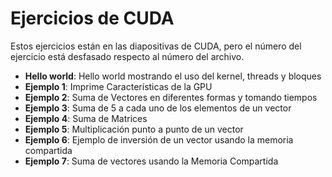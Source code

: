 Ejercicios de CUDA
==================
Estos ejercicios están en las diapositivas de CUDA, pero el número del ejercicio
está desfasado respecto al número del archivo.

- **Hello world**: Hello world mostrando el uso del kernel, threads y bloques
- **Ejemplo 1**: Imprime Características de la GPU
- **Ejemplo 2**: Suma de Vectores en diferentes formas y tomando tiempos
- **Ejemplo 3**: Suma de 5 a cada uno de los elementos de un vector
- **Ejemplo 4**: Suma de Matrices
- **Ejemplo 5**: Multiplicación punto a punto de un vector
- **Ejemplo 6**: Ejemplo de inversión de un vector usando la memoria compartida
- **Ejemplo 7**: Suma de vectores usando la Memoria Compartida
